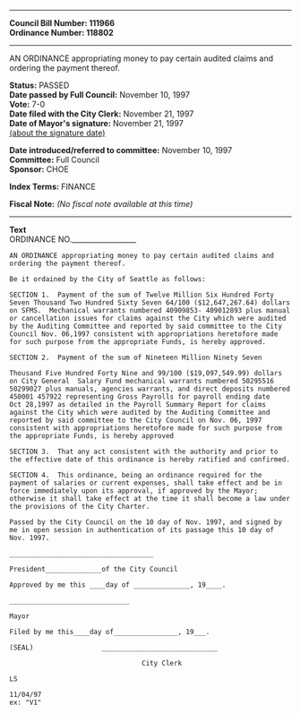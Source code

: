 * * * * *  
  
**Council Bill Number: [](#h0)[](#h2)111966**   
**Ordinance Number: 118802**  
  
* * * * *  
  
AN ORDINANCE appropriating money to pay certain audited claims and ordering the payment thereof.  
  
**Status:** PASSED   
**Date passed by Full Council:** November 10, 1997   
**Vote:** 7-0   
**Date filed with the City Clerk:** November 21, 1997   
**Date of Mayor's signature:** November 21, 1997   
[(about the signature date)](/~public/approvaldate.htm)   
  
  
**Date introduced/referred to committee:** November 10, 1997   
**Committee:** Full Council   
**Sponsor:** CHOE   
  
**Index Terms:** FINANCE  
  
**Fiscal Note:** *(No fiscal note available at this time)*  
  
* * * * *  
  
**Text**  
    ORDINANCE NO.__________________  
  
    AN ORDINANCE appropriating money to pay certain audited claims and  
    ordering the payment thereof.  
  
    Be it ordained by the City of Seattle as follows:  
  
    SECTION 1.  Payment of the sum of Twelve Million Six Hundred Forty  
    Seven Thousand Two Hundred Sixty Seven 64/100 ($12,647,267.64) dollars  
    on SFMS.  Mechanical warrants numbered 40909853- 409012893 plus manual  
    or cancellation issues for claims against the City which were audited  
    by the Auditing Committee and reported by said committee to the City  
    Council Nov. 06,1997 consistent with appropriations heretofore made  
    for such purpose from the appropriate Funds, is hereby approved.  
  
    SECTION 2.  Payment of the sum of Nineteen Million Ninety Seven  
  
    Thousand Five Hundred Forty Nine and 99/100 ($19,097,549.99) dollars  
    on City General  Salary Fund mechanical warrants numbered 50295516  
    50299027 plus manuals, agencies warrants, and direct deposits numbered  
    450001 457922 representing Gross Payrolls for payroll ending date  
    Oct 28,1997 as detailed in the Payroll Summary Report for claims  
    against the City which were audited by the Auditing Committee and  
    reported by said committee to the City Council on Nov. 06, 1997  
    consistent with appropriations heretofore made for such purpose from  
    the appropriate Funds, is hereby approved  
  
    SECTION 3.  That any act consistent with the authority and prior to  
    the effective date of this ordinance is hereby ratified and confirmed.  
  
    SECTION 4.  This ordinance, being an ordinance required for the  
    payment of salaries or current expenses, shall take effect and be in  
    force immediately upon its approval, if approved by the Mayor;  
    otherwise it shall take effect at the time it shall become a law under  
    the provisions of the City Charter.  
  
    Passed by the City Council on the 10 day of Nov. 1997, and signed by  
    me in open session in authentication of its passage this 10 day of  
    Nov. 1997.  
  
    ____________________________________  
  
    President______________of the City Council  
  
    Approved by me this ____day of ______________, 19____.  
  
    ______________________________  
  
    Mayor  
  
    Filed by me this____day of________________, 19___.  
  
    (SEAL)                 _____________________________  
  
                                     City Clerk  
  
    LS  
  
    11/04/97  
    ex: "V1"  

